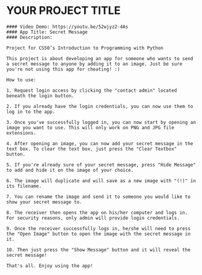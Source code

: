 # YOUR PROJECT TITLE
    #### Video Demo: https://youtu.be/52wjyz2-4As
    #### App Title: Secret Message
    #### Description:  
    
    Project for CS50’s Introduction to Programming with Python

    This project is about developing an app for someone who wants to send a secret message to anyone by adding it to an image. Just be sure you're not using this app for cheating! :)

    How to use:

    1. Request login access by clicking the "contact admin" located beneath the login button.

    2. If you already have the login credentials, you can now use them to log in to the app.

    3. Once you've successfully logged in, you can now start by opening an image you want to use. This will only work on PNG and JPG file extensions.

    4. After opening an image, you can now add your secret message in the text box. To clear the text box, just press the "Clear Textbox" button.

    5. If you're already sure of your secret message, press "Hide Message" to add and hide it on the image of your choice.

    6. The image will duplicate and will save as a new image with "(!)" in its filename.

    7. You can rename the image and send it to someone you would like to show your secret message to.

    8. The receiver then opens the app on his/her computer and logs in. For security reasons, only admin will provide login credentials.

    9. Once the receiver successfully logs in, he/she will need to press the "Open Image" button to open the image with the secret message in it.

    10. Then just press the "Show Message" button and it will reveal the secret message!

    That's all. Enjoy using the app!
